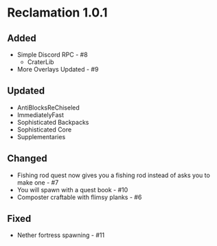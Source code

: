 # Reclamation 1.0.1

## Added
* Simple Discord RPC - #8
  * CraterLib
* More Overlays Updated - #9

## Updated
* AntiBlocksReChiseled
* ImmediatelyFast
* Sophisticated Backpacks
* Sophisticated Core
* Supplementaries

## Changed
* Fishing rod quest now gives you a fishing rod instead of asks you to make one - #7
* You will spawn with a quest book - #10
* Composter craftable with flimsy planks - #6

## Fixed
* Nether fortress spawning - #11